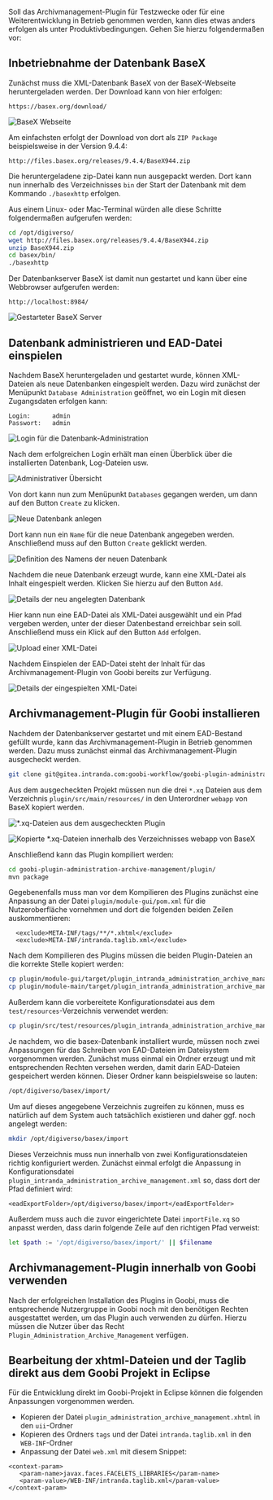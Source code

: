 Soll das Archivmanagement-Plugin für Testzwecke oder für eine Weiterentwicklung in Betrieb genommen werden, kann dies etwas anders erfolgen als unter Produktivbedingungen. Gehen Sie hierzu folgendermaßen vor:

## Inbetriebnahme der Datenbank BaseX

Zunächst muss die XML-Datenbank BaseX von der BaseX-Webseite heruntergeladen werden. Der Download kann von hier erfolgen:

```text
https://basex.org/download/
```

![BaseX Webseite](images/goobi-plugin-administration-archive-management_screenInstall01.png)

Am einfachsten erfolgt der Download von dort als `ZIP Package` beispielsweise in der Version 9.4.4:

```text
http://files.basex.org/releases/9.4.4/BaseX944.zip
```

Die heruntergeladene zip-Datei kann nun ausgepackt werden. Dort kann nun innerhalb des Verzeichnisses `bin` der Start der Datenbank mit dem Kommando `./basexhttp` erfolgen.

Aus einem Linux- oder Mac-Terminal würden alle diese Schritte folgendermaßen aufgerufen werden:

```bash
cd /opt/digiverso/
wget http://files.basex.org/releases/9.4.4/BaseX944.zip
unzip BaseX944.zip
cd basex/bin/
./basexhttp
```

Der Datenbankserver BaseX ist damit nun gestartet und kann über eine Webbrowser aufgerufen werden:

```text
http://localhost:8984/
```

![Gestarteter BaseX Server](images/goobi-plugin-administration-archive-management_screenInstall02.png)

## Datenbank administrieren und EAD-Datei einspielen

Nachdem BaseX heruntergeladen und gestartet wurde, können XML-Dateien als neue Datenbanken eingespielt werden. Dazu wird zunächst der Menüpunkt `Database Administration` geöffnet, wo ein Login mit diesen Zugangsdaten erfolgen kann:

```text
Login:      admin
Passwort:   admin
```

![Login f&#xFC;r die Datenbank-Administration](images/goobi-plugin-administration-archive-management_screenInstall03.png)

Nach dem erfolgreichen Login erhält man einen Überblick über die installierten Datenbank, Log-Dateien usw.

![Administrativer &#xDC;bersicht](images/goobi-plugin-administration-archive-management_screenInstall04.png)

Von dort kann nun zum Menüpunkt `Databases` gegangen werden, um dann auf den Button `Create` zu klicken.

![Neue Datenbank anlegen](images/goobi-plugin-administration-archive-management_screenInstall05.png)

Dort kann nun ein `Name` für die neue Datenbank angegeben werden. Anschließend muss auf den Button `Create` geklickt werden.

![Definition des Namens der neuen Datenbank](images/goobi-plugin-administration-archive-management_screenInstall06.png)

Nachdem die neue Datenbank erzeugt wurde, kann eine XML-Datei als Inhalt eingespielt werden. Klicken Sie hierzu auf den Button `Add`.

![Details der neu angelegten Datenbank](images/goobi-plugin-administration-archive-management_screenInstall07.png)

Hier kann nun eine EAD-Datei als XML-Datei ausgewählt und ein Pfad vergeben werden, unter der dieser Datenbestand erreichbar sein soll. Anschließend muss ein Klick auf den Button `Add` erfolgen.

![Upload einer XML-Datei](images/goobi-plugin-administration-archive-management_screenInstall08.png)

Nachdem Einspielen der EAD-Datei steht der Inhalt für das Archivmanagement-Plugin von Goobi bereits zur Verfügung.

![Details der eingespielten XML-Datei](images/goobi-plugin-administration-archive-management_screenInstall09.png)

## Archivmanagement-Plugin für Goobi installieren

Nachdem der Datenbankserver gestartet und mit einem EAD-Bestand gefüllt wurde, kann das Archivmanagement-Plugin in Betrieb genommen werden. Dazu muss zunächst einmal das Archivmanagement-Plugin ausgecheckt werden.

```bash
git clone git@gitea.intranda.com:goobi-workflow/goobi-plugin-administration-archive-management.git
```

Aus dem ausgecheckten Projekt müssen nun die drei `*.xq` Dateien aus dem Verzeichnis `plugin/src/main/resources/` in den Unterordner `webapp` von BaseX kopiert werden.

![\*.xq-Dateien aus dem ausgecheckten Plugin](images/goobi-plugin-administration-archive-management_screenInstall10.png)

![Kopierte \*.xq-Dateien innerhalb des Verzeichnisses webapp von BaseX](images/goobi-plugin-administration-archive-management_screenInstall11.png)

Anschließend kann das Plugin kompiliert werden:

```bash
cd goobi-plugin-administration-archive-management/plugin/
mvn package
```

Gegebenenfalls muss man vor dem Kompilieren des Plugins zunächst eine Anpassung an der Datei `plugin/module-gui/pom.xml` für die Nutzeroberfläche vornehmen und dort die folgenden beiden Zeilen auskommentieren:

```markup
  <exclude>META-INF/tags/**/*.xhtml</exclude>
  <exclude>META-INF/intranda.taglib.xml</exclude>
```

Nach dem Kompilieren des Plugins müssen die beiden Plugin-Dateien an die korrekte Stelle kopiert werden:

```bash
cp plugin/module-gui/target/plugin_intranda_administration_archive_management-GUI.jar /opt/digiverso/goobi/plugins/GUI
cp plugin/module-main/target/plugin_intranda_administration_archive_management.jar /opt/digiverso/goobi/plugins/administration
```

Außerdem kann die vorbereitete Konfigurationsdatei aus dem `test/resources`-Verzeichnis verwendet werden:

```bash
cp plugin/src/test/resources/plugin_intranda_administration_archive_management.xml /opt/digiverso/goobi/config
```

Je nachdem, wo die basex-Datenbank installiert wurde, müssen noch zwei Anpassungen für das Schreiben von EAD-Dateien im Dateisystem vorgenommen werden. Zunächst muss einmal ein Ordner erzeugt und mit entsprechenden Rechten versehen werden, damit darin EAD-Dateien gespeichert werden können. Dieser Ordner kann beispielsweise so lauten:

```bash
/opt/digiverso/basex/import/
```

Um auf dieses angegebene Verzeichnis zugreifen zu können, muss es natürlich auf dem System auch tatsächlich existieren und daher ggf. noch angelegt werden:

```bash
mkdir /opt/digiverso/basex/import
```

Dieses Verzeichnis muss nun innerhalb von zwei Konfigurationsdateien richtig konfiguriert werden. Zunächst einmal erfolgt die Anpassung in Konfigurationsdatei `plugin_intranda_administration_archive_management.xml` so, dass dort der Pfad definiert wird:

```markup
<eadExportFolder>/opt/digiverso/basex/import</eadExportFolder>
```

Außerdem muss auch die zuvor eingerichtete Datei `importFile.xq` so anpasst werden, dass darin folgende Zeile auf den richtigen Pfad verweist:

```bash
let $path := '/opt/digiverso/basex/import/' || $filename
```

## Archivmanagement-Plugin innerhalb von Goobi verwenden

Nach der erfolgreichen Installation des Plugins in Goobi, muss die entsprechende Nutzergruppe in Goobi noch mit den benötigen Rechten ausgestattet werden, um das Plugin auch verwenden zu dürfen. Hierzu müssen die Nutzer über das Recht `Plugin_Administration_Archive_Management` verfügen.

## Bearbeitung der xhtml-Dateien und der Taglib direkt aus dem Goobi Projekt in Eclipse

Für die Entwicklung direkt im Goobi-Projekt in Eclipse können die folgenden Anpassungen vorgenommen werden.

* Kopieren der Datei `plugin_administration_archive_management.xhtml` in den `uii`-Ordner
* Kopieren des Ordners `tags` und der Datei `intranda.taglib.xml` in den `WEB-INF`-Ordner
* Anpassung der Datei `web.xml` mit diesem Snippet:

```markup
<context-param>
   <param-name>javax.faces.FACELETS_LIBRARIES</param-name>
   <param-value>/WEB-INF/intranda.taglib.xml</param-value>
</context-param>
```